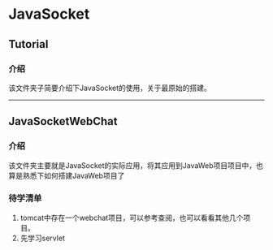 # JavaSocket

## Tutorial

### 介绍

该文件夹子简要介绍下JavaSocket的使用，关于最原始的搭建。

----

## JavaSocketWebChat

### 介绍

该文件夹主要就是JavaSocket的实际应用，将其应用到JavaWeb项目项目中，也算是熟悉下如何搭建JavaWeb项目了

### 待学清单

1. tomcat中存在一个webchat项目，可以参考查阅，也可以看看其他几个项目。
1. 先学习servlet
